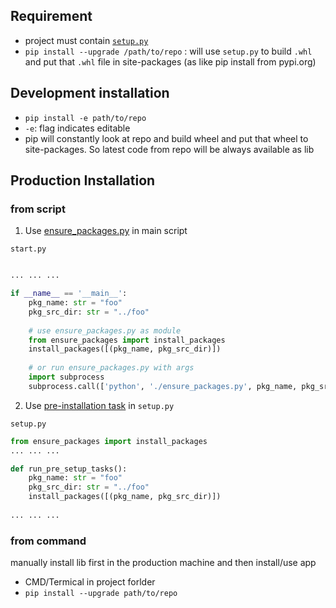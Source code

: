 ## Requirement
* project must contain [`setup.py`](/python-world/setup-py.md)
* `pip install --upgrade /path/to/repo` : will use `setup.py` to build `.whl` and put that `.whl` file in site-packages (as like pip install from pypi.org)

## Development installation
* `pip install -e path/to/repo`
* `-e`: flag indicates editable
* pip will constantly look at repo and build wheel and put that wheel to site-packages. So latest code from repo will be always available as lib 

## Production Installation
### from script
1. Use [ensure_packages.py](/python-world/ensure_packages.md) in main script   

`start.py`
```python

... ... ...

if __name__ == '__main__':
    pkg_name: str = "foo"
    pkg_src_dir: str = "../foo"
    
    # use ensure_packages.py as module
    from ensure_packages import install_packages
    install_packages([(pkg_name, pkg_src_dir)])
    
    # or run ensure_packages.py with args
    import subprocess
    subprocess.call(['python', './ensure_packages.py', pkg_name, pkg_src_dir])
```

2. Use [pre-installation task](/python-world/pre-and-post-installation-scripts.md#pre-installation-script) in `setup.py`

`setup.py`
```py
from ensure_packages import install_packages
... ... ...

def run_pre_setup_tasks():
    pkg_name: str = "foo"
    pkg_src_dir: str = "../foo"
    install_packages([(pkg_name, pkg_src_dir)])
    
... ... ...
```

### from command
manually install lib first in the production machine and then install/use app
* CMD/Termical in project forlder
* `pip install --upgrade path/to/repo`
